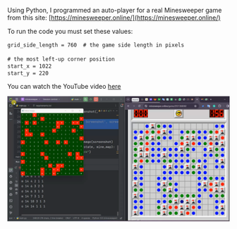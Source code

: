 
Using Python, I programmed an auto-player for a real Minesweeper game from this site:
[https://minesweeper.online/](https://minesweeper.online/)

To run the code you must set these values:

    grid_side_length = 760  # the game side length in pixels
	
	# the most left-up corner position
    start_x = 1022
    start_y = 220

You can watch the YouTube video [here](https://youtu.be/Z_vYWQit9XQ)

![imgage of the project](https://github.com/yaserharba/Minesweeper-Auto-Player/blob/master/Screenshot%202023-12-30%20165727.png)
